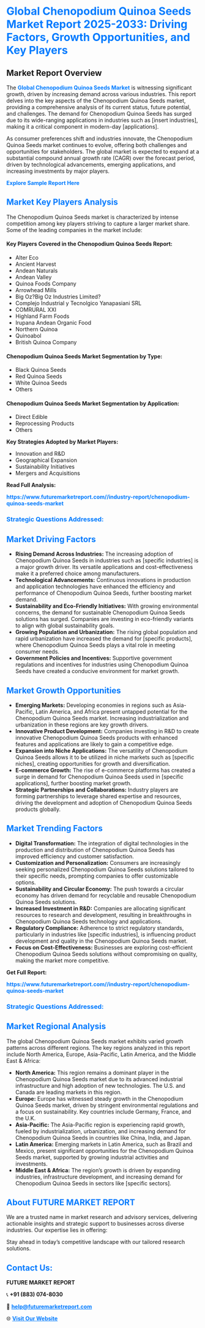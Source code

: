 <h1 style="color: #007BFF;">Global Chenopodium Quinoa Seeds Market Report 2025-2033: Driving Factors, Growth Opportunities, and Key Players</h1>

<section id="overview">
<h2>Market Report Overview</h2>
<p>The <a href="https://www.futuremarketreport.com//industry-report/chenopodium-quinoa-seeds-market" style="color: #007BFF; text-decoration: none;"><strong>Global Chenopodium Quinoa Seeds Market</strong></a> is witnessing significant growth, driven by increasing demand across various industries. This report delves into the key aspects of the Chenopodium Quinoa Seeds market, providing a comprehensive analysis of its current status, future potential, and challenges. The demand for Chenopodium Quinoa Seeds has surged due to its wide-ranging applications in industries such as [insert industries], making it a critical component in modern-day [applications].</p>
<p>As consumer preferences shift and industries innovate, the Chenopodium Quinoa Seeds market continues to evolve, offering both challenges and opportunities for stakeholders. The global market is expected to expand at a substantial compound annual growth rate (CAGR) over the forecast period, driven by technological advancements, emerging applications, and increasing investments by major players.</p>
</section>

<section id="overview">
<p><a href="https://www.futuremarketreport.com//request-sample/reportId=45639" style="color: #007BFF; text-decoration: none;"><strong>Explore Sample Report Here</strong></a></p>
</section>

<section id="key-players">
<h2 style="color: #007BFF;">Market Key Players Analysis</h2>
<p>The Chenopodium Quinoa Seeds market is characterized by intense competition among key players striving to capture a larger market share. Some of the leading companies in the market include:</p>
<h4>Key Players Covered in the Chenopodium Quinoa Seeds Report:</h4>
<ul><li>Alter Eco</li><li>Ancient Harvest</li><li>Andean Naturals</li><li>Andean Valley</li><li>Quinoa Foods Company</li><li>Arrowhead Mills</li><li>Big Oz?Big Oz Industries Limited?</li><li>Complejo Industrial y Tecnolgico Yanapasiani SRL</li><li>COMRURAL XXI</li><li>Highland Farm Foods</li><li>Irupana Andean Organic Food</li><li>Northern Quinoa</li><li>Quinoabol</li><li>British Quinoa Company</li></ul>
<h4>Chenopodium Quinoa Seeds Market Segmentation by Type:</h4>
<ul><li>Black Quinoa Seeds</li><li>Red Quinoa Seeds</li><li>White Quinoa Seeds</li><li>Others</li></ul>

<h4>Chenopodium Quinoa Seeds Market Segmentation by Application:</h4>
<ul><li>Direct Edible</li><li>Reprocessing Products</li><li>Others</li></ul>
<p><strong>Key Strategies Adopted by Market Players:</strong></p>
<ul>
<li>Innovation and R&D</li>
<li>Geographical Expansion</li>
<li>Sustainability Initiatives</li>
<li>Mergers and Acquisitions</li>
</ul>
</section>

<section>
<p><strong>Read Full Analysis: </strong></p><a href="https://www.futuremarketreport.com//industry-report/chenopodium-quinoa-seeds-market" style="color: #007BFF; text-decoration: none;"><strong>https://www.futuremarketreport.com//industry-report/chenopodium-quinoa-seeds-market</strong></a>
<h3 style="color: #007BFF;">Strategic Questions Addressed:</h3>
</section>

<section id="driving-factors">
<h2 style="color: #007BFF;">Market Driving Factors</h2>
<ul>
<li><strong>Rising Demand Across Industries:</strong> The increasing adoption of Chenopodium Quinoa Seeds in industries such as [specific industries] is a major growth driver. Its versatile applications and cost-effectiveness make it a preferred choice among manufacturers.</li>
<li><strong>Technological Advancements:</strong> Continuous innovations in production and application technologies have enhanced the efficiency and performance of Chenopodium Quinoa Seeds, further boosting market demand.</li>
<li><strong>Sustainability and Eco-Friendly Initiatives:</strong> With growing environmental concerns, the demand for sustainable Chenopodium Quinoa Seeds solutions has surged. Companies are investing in eco-friendly variants to align with global sustainability goals.</li>
<li><strong>Growing Population and Urbanization:</strong> The rising global population and rapid urbanization have increased the demand for [specific products], where Chenopodium Quinoa Seeds plays a vital role in meeting consumer needs.</li>
<li><strong>Government Policies and Incentives:</strong> Supportive government regulations and incentives for industries using Chenopodium Quinoa Seeds have created a conducive environment for market growth.</li>
</ul>
</section>

<section id="growth-opportunities">
<h2 style="color: #007BFF;">Market Growth Opportunities</h2>
<ul>
<li><strong>Emerging Markets:</strong> Developing economies in regions such as Asia-Pacific, Latin America, and Africa present untapped potential for the Chenopodium Quinoa Seeds market. Increasing industrialization and urbanization in these regions are key growth drivers.</li>
<li><strong>Innovative Product Development:</strong> Companies investing in R&D to create innovative Chenopodium Quinoa Seeds products with enhanced features and applications are likely to gain a competitive edge.</li>
<li><strong>Expansion into Niche Applications:</strong> The versatility of Chenopodium Quinoa Seeds allows it to be utilized in niche markets such as [specific niches], creating opportunities for growth and diversification.</li>
<li><strong>E-commerce Growth:</strong> The rise of e-commerce platforms has created a surge in demand for Chenopodium Quinoa Seeds used in [specific applications], further boosting market growth.</li>
<li><strong>Strategic Partnerships and Collaborations:</strong> Industry players are forming partnerships to leverage shared expertise and resources, driving the development and adoption of Chenopodium Quinoa Seeds products globally.</li>
</ul>
</section>

<section id="trending-factors">
<h2 style="color: #007BFF;">Market Trending Factors</h2>
<ul>
<li><strong>Digital Transformation:</strong> The integration of digital technologies in the production and distribution of Chenopodium Quinoa Seeds has improved efficiency and customer satisfaction.</li>
<li><strong>Customization and Personalization:</strong> Consumers are increasingly seeking personalized Chenopodium Quinoa Seeds solutions tailored to their specific needs, prompting companies to offer customizable options.</li>
<li><strong>Sustainability and Circular Economy:</strong> The push towards a circular economy has driven demand for recyclable and reusable Chenopodium Quinoa Seeds solutions.</li>
<li><strong>Increased Investment in R&D:</strong> Companies are allocating significant resources to research and development, resulting in breakthroughs in Chenopodium Quinoa Seeds technology and applications.</li>
<li><strong>Regulatory Compliance:</strong> Adherence to strict regulatory standards, particularly in industries like [specific industries], is influencing product development and quality in the Chenopodium Quinoa Seeds market.</li>
<li><strong>Focus on Cost-Effectiveness:</strong> Businesses are exploring cost-efficient Chenopodium Quinoa Seeds solutions without compromising on quality, making the market more competitive.</li>
</ul>
</section>

<section>
<p><strong>Get Full Report: </strong></p><a href="https://www.futuremarketreport.com//industry-report/chenopodium-quinoa-seeds-market" style="color: #007BFF; text-decoration: none;"><strong>https://www.futuremarketreport.com//industry-report/chenopodium-quinoa-seeds-market</strong></a>
<h3 style="color: #007BFF;">Strategic Questions Addressed:</h3>
</section>


<section id="regional-analysis">
<h2 style="color: #007BFF;">Market Regional Analysis</h2>
<p>The global Chenopodium Quinoa Seeds market exhibits varied growth patterns across different regions. The key regions analyzed in this report include North America, Europe, Asia-Pacific, Latin America, and the Middle East & Africa:</p>
<ul>
<li><strong>North America:</strong> This region remains a dominant player in the Chenopodium Quinoa Seeds market due to its advanced industrial infrastructure and high adoption of new technologies. The U.S. and Canada are leading markets in this region.</li>
<li><strong>Europe:</strong> Europe has witnessed steady growth in the Chenopodium Quinoa Seeds market, driven by stringent environmental regulations and a focus on sustainability. Key countries include Germany, France, and the U.K.</li>
<li><strong>Asia-Pacific:</strong> The Asia-Pacific region is experiencing rapid growth, fueled by industrialization, urbanization, and increasing demand for Chenopodium Quinoa Seeds in countries like China, India, and Japan.</li>
<li><strong>Latin America:</strong> Emerging markets in Latin America, such as Brazil and Mexico, present significant opportunities for the Chenopodium Quinoa Seeds market, supported by growing industrial activities and investments.</li>
<li><strong>Middle East & Africa:</strong> The region’s growth is driven by expanding industries, infrastructure development, and increasing demand for Chenopodium Quinoa Seeds in sectors like [specific sectors].</li>
</ul>
</section>

<footer>
<h2 style="color: #007BFF;">About FUTURE MARKET REPORT</h2>
<p>We are a trusted name in market research and advisory services, delivering actionable insights and strategic support to businesses across diverse industries. Our expertise lies in offering:</p>

<p>Stay ahead in today’s competitive landscape with our tailored research solutions.</p>

<h2 style="color: #007BFF;">Contact Us:</h2>
<p><strong>FUTURE MARKET REPORT</strong></p>
<p>📞 <strong>+91 (883) 074-8030</strong></p>
<p>📧 <strong><a href="mailto:help@futuremarketreport.com" style="color: #007BFF;">help@futuremarketreport.com</a></strong></p>
<p>🌐 <strong><a href="https://www.futuremarketreport.com/" style="color: #007BFF;">Visit Our Website</a></strong></p>
</footer>